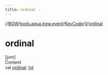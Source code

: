 ```yaml
---
title: ordinal -
---
```

//[BGW](../../../../index.md)/[tools.aqua.bgw.event](../../index.md)/[KeyCode](../index.md)/[V](index.md)/[ordinal](ordinal.md)



# ordinal  
[jvm]  
Content  
val [ordinal](ordinal.md): [Int](https://kotlinlang.org/api/latest/jvm/stdlib/kotlin/-int/index.html)  



